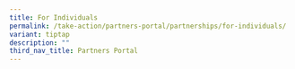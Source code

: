 ```yaml
---
title: For Individuals
permalink: /take-action/partners-portal/partnerships/for-individuals/
variant: tiptap
description: ""
third_nav_title: Partners Portal
---
```


